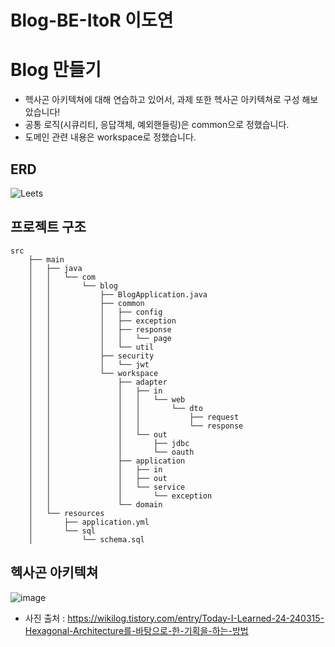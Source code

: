 # Blog-BE-ItoR 이도연

# Blog 만들기
- 헥사곤 아키텍쳐에 대해 연습하고 있어서, 과제 또한 헥사곤 아키텍쳐로 구성 해보았습니다!
- 공통 로직(시큐리티, 응답객체, 예외핸들링)은 common으로 정했습니다.
- 도메인 관련 내용은 workspace로 정했습니다.

## ERD
![Leets](https://github.com/user-attachments/assets/95c1da3c-3fe7-4516-8687-3b5dbb0185dd)


## 프로젝트 구조
```
src
    ├── main
    │   ├── java
    │   │   └── com
    │   │       └── blog
    │   │           ├── BlogApplication.java
    │   │           ├── common
    │   │           │   ├── config
    │   │           │   ├── exception
    │   │           │   ├── response
    │   │           │   │   └── page
    │   │           │   └── util
    │   │           ├── security
    │   │           │   └── jwt
    │   │           └── workspace
    │   │               ├── adapter
    │   │               │   ├── in
    │   │               │   │   └── web
    │   │               │   │       └── dto
    │   │               │   │           ├── request
    │   │               │   │           └── response
    │   │               │   └── out
    │   │               │       ├── jdbc
    │   │               │       └── oauth
    │   │               ├── application
    │   │               │   ├── in
    │   │               │   ├── out
    │   │               │   └── service
    │   │               │       └── exception
    │   │               └── domain
    │   └── resources
    │       ├── application.yml
    │       └── sql
    │           └── schema.sql
```

## 헥사곤 아키텍쳐
![image](https://github.com/user-attachments/assets/58b48da8-6da1-4075-b263-e2c3a51543e8)

- 사진 출처 : https://wikilog.tistory.com/entry/Today-I-Learned-24-240315-Hexagonal-Architecture를-바탕으로-한-기획을-하는-방법
